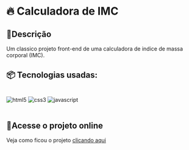 # 🔥 Calculadora de IMC

## 📝Descrição
Um classico projeto front-end de uma calculadora de indice de massa corporal (IMC).

## 📦 Tecnologias usadas:

<div style="display: inline_block"> <br/>
    <img align="center" alt="html5" src="https://img.shields.io/badge/HTML5-E34F26?style=for-the-badge&logo=html5&logoColor=white"/>
    <img align="center" alt="css3" src="https://img.shields.io/badge/CSS3-1572B6?style=for-the-badge&logo=css3&logoColor=white"/>
    <img align="center" alt="javascript" src="https://img.shields.io/badge/JavaScript-F7DF1E?style=for-the-badge&logo=javascript&logoColor=black"/>
</div> </br>

## 🔗Acesse o projeto online

Veja como ficou o projeto [clicando aqui](https://calculadora-imc-lilac-two.vercel.app)
